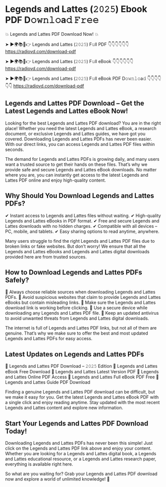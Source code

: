 # Legends and Lattes (𝟸𝟶𝟸𝟻) Ebook PDF D𝚘𝚠𝚗𝚕𝚘a𝚍 𝙵𝚛𝚎𝚎

💥 Legends and Lattes PDF Download Now! 💥

➤ ►🌍📚📱👉 Legends and Lattes (𝟸𝟶𝟸𝟻) F𝚞ll PDF 👇👇👇👇👇👇
https://radiovd.com/download-pdf

➤ ►🌍📚📱👉 Legends and Lattes (𝟸𝟶𝟸𝟻) F𝚞ll eBook 👇👇👇👇👇👇
https://radiovd.com/download-pdf

➤ ►🌍📚📱👉 Legends and Lattes (𝟸𝟶𝟸𝟻) F𝚞ll eBook PDF D𝚘𝚠𝚗𝚕𝚘a𝚍 👇👇👇👇👇👇
https://radiovd.com/download-pdf

## Legends and Lattes PDF Download – Get the Latest Legends and Lattes eBook Now!

Looking for the best Legends and Lattes PDF download? You are in the right place! Whether you need the latest Legends and Lattes eBook, a research document, or exclusive Legends and Lattes guides, we have got you covered. Downloading Legends and Lattes PDFs has never been easier. With our direct links, you can access Legends and Lattes PDF files within seconds.

The demand for Legends and Lattes PDFs is growing daily, and many users want a trusted source to get their hands on these files. That’s why we provide safe and secure Legends and Lattes eBook downloads. No matter where you are, you can instantly get access to the latest Legends and Lattes PDF online and enjoy high-quality content.

## Why Should You Download Legends and Lattes PDFs?

✔ Instant access to Legends and Lattes files without waiting.
✔ High-quality Legends and Lattes eBooks in PDF format.
✔ Free and secure Legends and Lattes downloads with no hidden charges.
✔ Compatible with all devices – PC, mobile, and tablets.
✔ Easy sharing options to read anytime, anywhere.

Many users struggle to find the right Legends and Lattes PDF files due to broken links or fake websites. But don’t worry! We ensure that all the Legends and Lattes eBooks and Legends and Lattes digital downloads provided here are from trusted sources.

## How to Download Legends and Lattes PDFs Safely?

📌 Always choose reliable sources when downloading Legends and Lattes PDFs.
📌 Avoid suspicious websites that claim to provide Legends and Lattes eBooks but contain misleading links.
📌 Make sure the Legends and Lattes download link is working before clicking.
📌 Use a secure device while downloading any Legends and Lattes PDF file.
📌 Keep an updated antivirus to avoid unwanted threats from Legends and Lattes digital downloads.

The internet is full of Legends and Lattes PDF links, but not all of them are genuine. That’s why we make sure to offer the best and most updated Legends and Lattes PDFs for easy access.

## Latest Updates on Legends and Lattes PDFs

🔹 Legends and Lattes PDF Download – 𝟸𝟶𝟸𝟻 Edition
🔹 Legends and Lattes eBook Free Download
🔹 Legends and Lattes Latest Version PDF
🔹 Legends and Lattes Online PDF Access
🔹 Legends and Lattes Full eBook PDF Free
🔹 Legends and Lattes Guide PDF Download

Finding a genuine Legends and Lattes PDF download can be difficult, but we make it easy for you. Get the latest Legends and Lattes eBook PDF with a single click and enjoy reading anytime. Stay updated with the most recent Legends and Lattes content and explore new information.

## Start Your Legends and Lattes PDF Download Today!

Downloading Legends and Lattes PDFs has never been this simple! Just click on the Legends and Lattes PDF link above and enjoy your content. Whether you are looking for a Legends and Lattes digital book, a Legends and Lattes educational resource, or a Legends and Lattes research paper, everything is available right here.

So what are you waiting for? Grab your Legends and Lattes PDF download now and explore a world of unlimited knowledge! 🚀